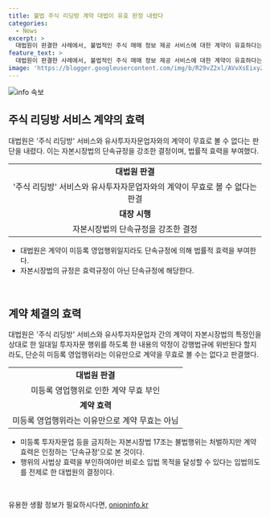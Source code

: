 ```yaml
---
title: 불법 주식 리딩방 계약 대법이 유효 판정 내렸다
categories:
  - News
excerpt: >
  대법원이 판결한 사례에서, 불법적인 주식 매매 정보 제공 서비스에 대한 계약이 유효하다는 결정이 나왔다. 이를 통해 특정인을 상대로 한 투자자문 행위가 무효로 여겨질 수 없다는 사실이 밝혀졌다. 대법원은 자본시장법을 위반한 행위에는 처벌이 있을지라도, 해당 계약의 효력은 따르는 단속규정에 따라야 한다고 판단했다. 따라서 이러한 계약을 부정하는 것은 사법적으로 부적절하며, 자본시장법의 규정은 효력에 해당하지 않는다는 것이다.
feature_text: >
  대법원이 판결한 사례에서, 불법적인 주식 매매 정보 제공 서비스에 대한 계약이 유효하다는 결정이 나왔다. 이를 통해 특정인을 상대로 한 투자자문 행위가 무효로 여겨질 수 없다는 사실이 밝혀졌다. 대법원은 자본시장법을 위반한 행위에는 처벌이 있을지라도, 해당 계약의 효력은 따르는 단속규정에 따라야 한다고 판단했다. 따라서 이러한 계약을 부정하는 것은 사법적으로 부적절하며, 자본시장법의 규정은 효력에 해당하지 않는다는 것이다.
image: 'https://blogger.googleusercontent.com/img/b/R29vZ2xl/AVvXsEixyZcFfHzMRdzZMjFBmAUKJYCLCGyLL1o632UiGVXcaFdKo_bkvkuCioo0uUKlGfBVcT3P84aROyZIXSBEx3Aw5nCQ3pTgDom1WDC4m8eifvWiAmWEEVb4x6G_l8C0QH225ldMjyaFvpxGEBGNO37VmDTDMHGhJPq73UglMfDca1-0aw/s1600/blogspot.png'
---
```


<p><img src="https://blogger.googleusercontent.com/img/b/R29vZ2xl/AVvXsEixyZcFfHzMRdzZMjFBmAUKJYCLCGyLL1o632UiGVXcaFdKo_bkvkuCioo0uUKlGfBVcT3P84aROyZIXSBEx3Aw5nCQ3pTgDom1WDC4m8eifvWiAmWEEVb4x6G_l8C0QH225ldMjyaFvpxGEBGNO37VmDTDMHGhJPq73UglMfDca1-0aw/s1600/blogspot.png" alt="info 속보" /></p>

<h2 data-ke-size="size26">주식 리딩방 서비스 계약의 효력</h2>

<p data-ke-size="size16">대법원은 '주식 리딩방' 서비스와 유사투자자문업자와의 계약이 무효로 볼 수 없다는 판단을 내렸다. 이는 자본시장법의 단속규정을 강조한 결정이며, 법률적 효력을 부여했다.</p>

<table>
  <tr>
    <td style="text-align: center; height: 17px;"><b>대법원 판결</b></td>
  </tr>
  <tr>
    <td style="text-align: center; height: 17px;">'주식 리딩방' 서비스와 유사투자자문업자와의 계약이 무효로 볼 수 없다는 판결</td>
  </tr>
  <tr>
    <td style="text-align: center; height: 17px;"><b>대장 시행</b></td>
  </tr>
  <tr>
    <td style="text-align: center; height: 17px;">자본시장법의 단속규정을 강조한 결정</td>
  </tr>
</table>

<ul>
  <li>대법원은 계약이 미등록 영업행위일지라도 단속규정에 의해 법률적 효력을 부여한다.</li>
  <li>자본시장법의 규정은 효력규정이 아닌 단속규정에 해당한다.</li>
</ul>

<p data-ke-size="size16">&nbsp;</p>

<h2 data-ke-size="size26">계약 체결의 효력</h2>

<p data-ke-size="size16">대법원은 '주식 리딩방' 서비스와 유사투자자문업자 간의 계약이 자본시장법의 특정인을 상대로 한 일대일 투자자문 행위를 하도록 한 내용의 약정이 강행법규에 위반된다 할지라도, 단순히 미등록 영업행위라는 이유만으로 계약을 무효로 볼 수는 없다고 판결했다.</p>

<table>
  <tr>
    <td style="text-align: center; height: 17px;"><b>대법원 판결</b></td>
  </tr>
  <tr>
    <td style="text-align: center; height: 17px;">미등록 영업행위로 인한 계약 무효 부인</td>
  </tr>
  <tr>
    <td style="text-align: center; height: 17px;"><b>계약 효력</b></td>
  </tr>
  <tr>
    <td style="text-align: center; height: 17px;">미등록 영업행위라는 이유만으로 계약 무효는 아님</td>
  </tr>
</table>

<ul>
  <li>미등록 투자자문업 등을 금지하는 자본시장법 17조는 불법행위는 처벌하지만 계약 효력은 인정하는 '단속규정'으로 본 것이다.</li>
  <li>행위의 사법상 효력을 부인하여야만 비로소 입법 목적을 달성할 수 있다는 입법의도를 전제로 한 대법원의 결정이다.</li>
</ul>

<p data-ke-size="size16">&nbsp;</p>
유용한 생활 정보가 필요하시다면, <a href="https://onioninfo.kr" rel="dofollow">onioninfo.kr</a>



